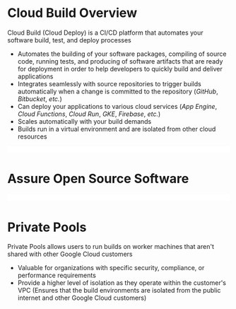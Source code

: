 # Cloud Build Overview

Cloud Build (Cloud Deploy) is a CI/CD platform that automates your software build, test, and deploy processes

* Automates the building of your software packages, compiling of source code, running tests, and producing of software artifacts that are ready for deployment in order to help developers to quickly build and deliver applications
* Integrates seamlessly with source repositories to trigger builds automatically when a change is committed to the repository (*GitHub*, *Bitbucket*, *etc.*)
* Can deploy your applications to various cloud services (*App Engine*, *Cloud Functions*, *Cloud Run*, *GKE*, *Firebase*, *etc.*)
* Scales automatically with your build demands
* Builds run in a virtual environment and are isolated from other cloud resources

![](https://github.com/JonmarCorpuz/LetsLearn/blob/main/Assets/Whitespace.png)

# Assure Open Source Software 

![](https://github.com/JonmarCorpuz/LetsLearn/blob/main/Assets/Whitespace.png)

# Private Pools

Private Pools allows users to run builds on worker machines that aren't shared with other Google Cloud customers

* Valuable for organizations with specific security, compliance, or performance requirements
* Provide a higher level of isolation as they operate within the customer's VPC (Ensures that the build environments are isolated from the public internet and other Google Cloud customers)

